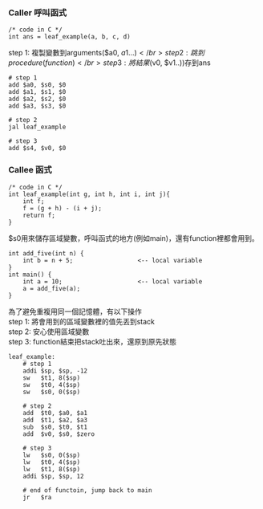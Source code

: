 ### Caller 呼叫函式
```
/* code in C */
int ans = leaf_example(a, b, c, d)
```

step 1: 複製變數到arguments($a0, $a1...)</br>
step 2: 跳到procedure(function)</br>
step 3: 將結果($v0, $v1..))存到ans</br>

```
# step 1
add $a0, $s0, $0
add $a1, $s1, $0
add $a2, $s2, $0
add $a3, $s3, $0

# step 2
jal leaf_example

# step 3
add $s4, $v0, $0
```
### Callee 函式
```
/* code in C */
int leaf_example(int g, int h, int i, int j){ 
	int f;
	f = (g + h) - (i + j);
	return f;
}
```

$s0用來儲存區域變數，呼叫函式的地方(例如main)，還有function裡都會用到。
```
int add_five(int n) {		
	int b = n + 5;					<-- local variable
}
int main() {
	int a = 10;						<-- local variable
	a = add_five(a);
}
```
為了避免重複用同一個記憶體，有以下操作</br>
step 1: 將會用到的區域變數裡的值先丟到stack</br>
step 2: 安心使用區域變數</br>
step 3: function結束把stack吐出來，還原到原先狀態
```
leaf_example:
	# step 1
	addi $sp, $sp, -12
	sw   $t1, 8($sp)
  	sw   $t0, 4($sp)
  	sw   $s0, 0($sp)

	# step 2
	add  $t0, $a0, $a1
	add  $t1, $a2, $a3
	sub  $s0, $t0, $t1
	add  $v0, $s0, $zero

	# step 3
	lw   $s0, 0($sp)
  	lw   $t0, 4($sp)
  	lw   $t1, 8($sp)
	addi $sp, $sp, 12

	# end of functoin, jump back to main
	jr   $ra			
```


